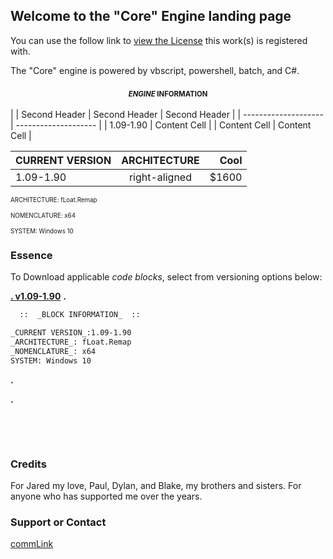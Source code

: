 ## Welcome to the "Core" Engine landing page

  You can use the follow link to [view the License](https://motion-i.github.io/Clamp-CC-x.1-License-Registry/) this work(s) is registered with.

The "Core" engine is powered by vbscript, powershell, batch, and C#.



### <p align="center"> <sub><sup>_ENGINE_ INFORMATION</sup></sub></p>
|   | Second Header |  Second Header  | Second Header |
| -------------------- | -------------------- |
| 1.09-1.90  | Content Cell  |
| Content Cell  | Content Cell  |



| CURRENT VERSION |  ARCHITECTURE | Cool  |
| --------------- |:-------------:| -----:|
| 1.09-1.90       | right-aligned | $1600 |
  


<sub><sup>ARCHITECTURE: fLoat.Remap</sup></sub>

<sub><sup>NOMENCLATURE: x64</sup></sub>

<sub><sup>SYSTEM: Windows 10</sup></sub>





### Essence

To Download applicable _code blocks_, select from versioning options below:

[**.  v1.09-1.90**](https://help.github.com/categories/github-pages-basics/)
**.**

```markdown
  ::  _BLOCK INFORMATION_  ::

_CURRENT VERSION_:1.09-1.90
_ARCHITECTURE_: fLoat.Remap
_NOMENCLATURE_: x64
SYSTEM: Windows 10
```

**.**

**.**

⠀⠀⠀




⠀⠀⠀

### Credits

For Jared my love, Paul, Dylan, and Blake, my brothers and sisters.
For anyone who has supported me over the years.

### Support or Contact

[commLink](https://help.github.com/categories/github-pages-basics/)

